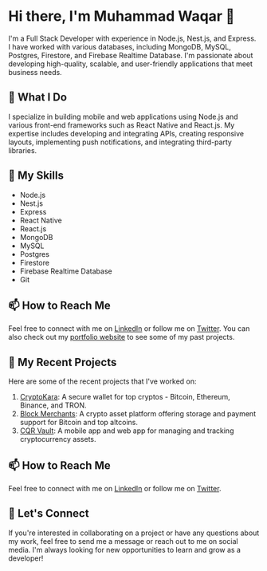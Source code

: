 # Hi there, I'm Muhammad Waqar 👋

I'm a Full Stack Developer with experience in Node.js, Nest.js, and Express. I have worked with various databases, including MongoDB, MySQL, Postgres, Firestore, and Firebase Realtime Database. I'm passionate about developing high-quality, scalable, and user-friendly applications that meet business needs.

## 🔭 What I Do

I specialize in building mobile and web applications using Node.js and various front-end frameworks such as React Native and React.js. My expertise includes developing and integrating APIs, creating responsive layouts, implementing push notifications, and integrating third-party libraries.

## 🌱 My Skills

- Node.js
- Nest.js
- Express
- React Native
- React.js
- MongoDB
- MySQL
- Postgres
- Firestore
- Firebase Realtime Database
- Git

## 📫 How to Reach Me

Feel free to connect with me on [LinkedIn](https://www.linkedin.com/in/muhammad-waqar-9584a4b6/) or follow me on [Twitter](https://twitter.com/yourhandle). You can also check out my [portfolio website](https://www.yourwebsite.com) to see some of my past projects.

## 🚀 My Recent Projects

Here are some of the recent projects that I've worked on:

1. [CryptoKara](https://play.google.com/store/apps/details?id=com.cryptokara&hl=en&gl=US): A secure wallet for top cryptos - Bitcoin, Ethereum, Binance, and TRON.
2. [Block Merchants](https://apps.apple.com/us/app/block-merchants/id1574668097): A crypto asset platform offering storage and payment support for Bitcoin and top altcoins.
3. [CQR Vault](https://cqrvault.org/): A mobile app and web app for managing and tracking cryptocurrency assets.


## 📫 How to Reach Me

Feel free to connect with me on [LinkedIn](https://www.linkedin.com/in/muhammad-waqar-389085141/) or follow me on [Twitter](https://twitter.com/_waqarilyas). 

## 💬 Let's Connect

If you're interested in collaborating on a project or have any questions about my work, feel free to send me a message or reach out to me on social media. I'm always looking for new opportunities to learn and grow as a developer!
